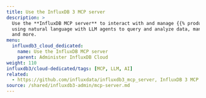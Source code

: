 ```yaml
---
title: Use the InfluxDB 3 MCP server
description: >
  Use the **InfluxDB MCP server** to interact with and manage {{% product-name %}}
  using natural language with LLM agents to query and analyze data, manage databases
  and more.
menu:
  influxdb3_cloud_dedicated:
    name: Use the InfluxDB MCP server
    parent: Administer InfluxDB Cloud
weight: 110
influxdb3/cloud-dedicated/tags: [MCP, LLM, AI]
related:
  - https://github.com/influxdata/influxdb3_mcp_server, InfluxDB 3 MCP Server GitHub Repository
source: /shared/influxdb3-admin/mcp-server.md
---
```


<!-- //SOURCE content/shared/influxdb3-admin/mcp-server.md -->
